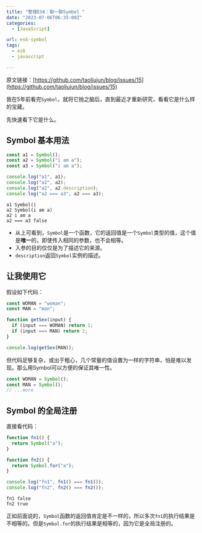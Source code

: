 ```yaml
---
title: "整理ES6：聊一聊Symbol "
date: "2023-07-06T06:35:00Z"
categories:
  - [JavaScript]

url: es6-symbol
tags:
  - es6
  - javascript

---
```



原文链接：[https://github.com/taoliujun/blog/issues/15](https://github.com/taoliujun/blog/issues/15)

<!--hexo
---
url: es6-symbol
tags:
  - es6
  - javascript
---
-->

我在5年前看完`Symbol`，就将它抛之脑后，直到最近才重新研究，看看它是什么样的宝藏。

先快速看下它是什么。

## Symbol 基本用法

```typescript
const a1 = Symbol();
const a2 = Symbol("i am a");
const a3 = Symbol("i am a");

console.log("a1", a1);
console.log("a2", a2);
console.log("a2", a2.description);
console.log("a2 === a3", a2 === a3);
```

```shell
a1 Symbol()
a2 Symbol(i am a)
a2 i am a
a2 === a3 false
```

* 从上可看到，`Symbol`是一个函数，它的返回值是一个`Symbol`类型的值，这个值是**唯一**的，即使传入相同的参数，也不会相等。
* 入参的目的仅仅是为了描述它的来源。
* `description`返回`Symbol`实例的描述。

## 让我使用它

假设如下代码：

```typescript
const WOMAN = "woman";
const MAN = "man";

function getSex(input) {
  if (input === WOMAN) return 1;
  if (input === MAN) return 2;
}

console.log(getSex(MAN));
```

但代码足够复杂，或出于粗心，几个常量的值设置为一样的字符串，怕是难以发现。那么用Symbol可以方便的保证其唯一性。

```typescript
const WOMAN = Symbol();
const MAN = Symbol();
// ...more
```

## Symbol 的全局注册

直接看代码：

```typescript
function fn1() {
  return Symbol("a");
}

function fn2() {
  return Symbol.for("a");
}

console.log("fn1", fn1() === fn1());
console.log("fn2", fn2() === fn2());
```

```shell
fn1 false
fn2 true
```

正如前面说的，`Symbol`函数的返回值肯定是不一样的，所以多次`fn1`的执行结果是不相等的。但是`Symbol.for`的执行结果是相等的，因为它是全局注册的。




